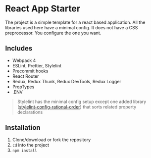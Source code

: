 # React App Starter

The project is a simple template for a react based application. All the libraries used here have a minimal config. It does not have a CSS preprocessor. You configure the one you want.

## Includes

- Webpack 4
- ESLint, Prettier, Stylelint
- Precommit hooks
- React Router
- Redux, Redux Thunk, Redux DevTools, Redux Logger
- PropTypes
- .ENV

> Stylelint has the minimal config setup except one added library ([stylelint-config-rational-order](https://github.com/constverum/stylelint-config-rational-order)) that sorts related property declarations

## Installation

1. Clone/download or fork the repository
2. `cd` into the project
3. `npm install`
